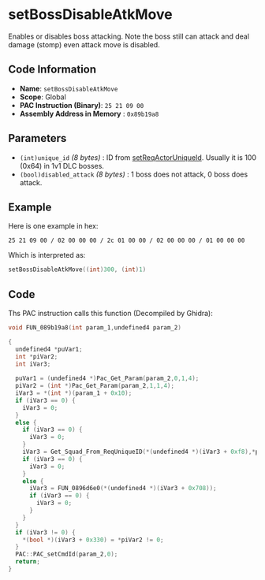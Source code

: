 # setBossDisableAtkMove

Enables or disables boss attacking. Note the boss still can attack and deal damage (stomp) even attack move is disabled.

## Code Information

- **Name**: `setBossDisableAtkMove`
- **Scope**: Global
- **PAC Instruction (Binary)**: `25 21 09 00`
- **Assembly Address in Memory** : `0x89b19a8`

## Parameters

- `(int)unique_id` *(8 bytes)* : ID from [setReqActorUniqueId](./setreqactoruniqueid.md). Usually it is 100 (0x64) in 1v1 DLC bosses.
- `(bool)disabled_attack` *(8 bytes)* : 1 boss does not attack, 0 boss does attack.

## Example

Here is one example in hex:

```25 21 09 00 / 02 00 00 00 / 2c 01 00 00 / 02 00 00 00 / 01 00 00 00```

Which is interpreted as:

```c
setBossDisableAtkMove((int)300, (int)1)
```

## Code

Ths PAC instruction calls this function (Decompiled by Ghidra):

```c
void FUN_089b19a8(int param_1,undefined4 param_2)

{
  undefined4 *puVar1;
  int *piVar2;
  int iVar3;
  
  puVar1 = (undefined4 *)Pac_Get_Param(param_2,0,1,4);
  piVar2 = (int *)Pac_Get_Param(param_2,1,1,4);
  iVar3 = *(int *)(param_1 + 0x10);
  if (iVar3 == 0) {
    iVar3 = 0;
  }
  else {
    if (iVar3 == 0) {
      iVar3 = 0;
    }
    iVar3 = Get_Squad_From_ReqUniqueID(*(undefined4 *)(iVar3 + 0xf8),*puVar1);
    if (iVar3 == 0) {
      iVar3 = 0;
    }
    else {
      iVar3 = FUN_0896d6e0(*(undefined4 *)(iVar3 + 0x708));
      if (iVar3 == 0) {
        iVar3 = 0;
      }
    }
  }
  if (iVar3 != 0) {
    *(bool *)(iVar3 + 0x330) = *piVar2 != 0;
  }
  PAC::PAC_setCmdId(param_2,0);
  return;
}
```

